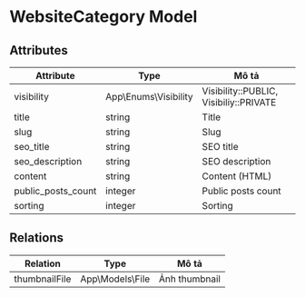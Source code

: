 # WebsiteCategory Model

## Attributes

| Attribute                 | Type                 | Mô tả                                  |
|---------------------------|----------------------|----------------------------------------|
| visibility                | App\Enums\Visibility | Visibility::PUBLIC, Visibiliy::PRIVATE |
| title                     | string               | Title                                  |
| slug                      | string               | Slug                                   |
| seo_title                 | string               | SEO title                              |
| seo_description           | string               | SEO description                        |
| content                   | string               | Content (HTML)                         |
| public_posts_count | integer              | Public posts count              |
| sorting                   | integer              | Sorting                                |

## Relations

| Relation          | Type                                   | Mô tả                                              |
|-------------------|----------------------------------------|----------------------------------------------------|
| thumbnailFile     | App\Models\File                        | Ảnh thumbnail                                      |
